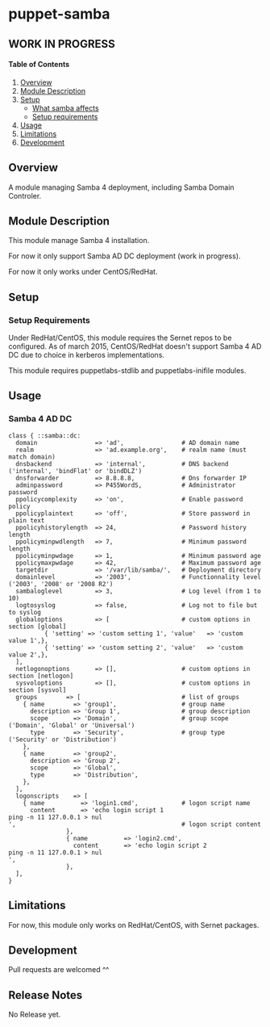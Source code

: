 # puppet-samba

## WORK IN PROGRESS ##

#### Table of Contents

1. [Overview](#overview)
2. [Module Description](#module-description)
3. [Setup](#setup)
    * [What samba affects](#what-samba-affects)
    * [Setup requirements](#setup-requirements)
4. [Usage](#usage)
5. [Limitations](#limitations)
6. [Development](#development)

## Overview

A module managing Samba 4 deployment, including Samba Domain Controler.

## Module Description

This module manage Samba 4 installation.

For now it only support Samba AD DC deployment (work in progress).

For now it only works under CentOS/RedHat.

## Setup

### Setup Requirements

Under RedHat/CentOS, this module requires the Sernet repos to be configured.
As of  march 2015, CentOS/RedHat doesn't support Samba 4 AD DC due to choice in kerberos implementations.

This module requires puppetlabs-stdlib and puppetlabs-inifile modules.

## Usage

### Samba 4 AD DC

```puppet
class { ::samba::dc:
  domain                => 'ad',                # AD domain name
  realm                 => 'ad.example.org',    # realm name (must match domain)
  dnsbackend            => 'internal',          # DNS backend ('internal', 'bindFlat' or 'bindDLZ')
  dnsforwarder          => 8.8.8.8,             # Dns forwarder IP
  adminpassword         => P455WordS,           # Administrator password
  ppolicycomplexity     => 'on',                # Enable password policy
  ppolicyplaintext      => 'off',               # Store password in plain text
  ppolicyhistorylength  => 24,                  # Password history length
  ppolicyminpwdlength   => 7,                   # Minimum password length
  ppolicyminpwdage      => 1,                   # Minimum password age
  ppolicymaxpwdage      => 42,                  # Maximum password age
  targetdir             => '/var/lib/samba/',   # Deployment directory
  domainlevel           => '2003',              # Functionnality level ('2003', '2008' or '2008 R2')
  sambaloglevel         => 3,                   # Log level (from 1 to 10)
  logtosyslog           => false,               # Log not to file but to syslog
  globaloptions         => [                    # custom options in section [global]
          { 'setting' => 'custom setting 1', 'value'   => 'custom value 1',},
          { 'setting' => 'custom setting 2', 'value'   => 'custom value 2',},
  ],
  netlogonoptions       => [],                  # custom options in section [netlogon]
  sysvoloptions         => [],                  # custom options in section [sysvol]
  groups		=> [                            # list of groups
    { name        => 'group1',                  # group name
      description => 'Group 1',                 # group description
      scope       => 'Domain',                  # group scope ('Domain', 'Global' or 'Universal')
      type        => 'Security',                # group type ('Security' or 'Distribution')
    },
    { name        => 'group2',
      description => 'Group 2',
      scope       => 'Global',
      type        => 'Distribution',
    },
  ],
  logonscripts    => [
    { name          => 'login1.cmd',            # logon script name
      content       => 'echo login script 1 
ping -n 11 127.0.0.1 > nul
',                                              # logon script content
                },
                { name          => 'login2.cmd',
                  content       => 'echo login script 2
ping -n 11 127.0.0.1 > nul
',
                },
  ],
}
```

## Limitations

For now, this module only works on RedHat/CentOS, with Sernet packages.

## Development

Pull requests are welcomed ^^

## Release Notes

No Release yet.
